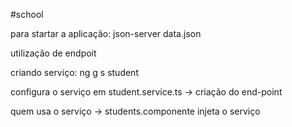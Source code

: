 #school

para startar a aplicação:
  json-server data.json


utilização de endpoit

criando serviço:
ng g s student

configura o serviço em student.service.ts -> criação do end-point

quem usa o serviço -> students.componente
    injeta o serviço





